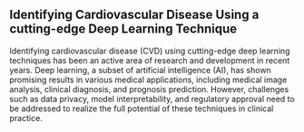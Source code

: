 <h2>Identifying Cardiovascular Disease Using a cutting-edge Deep Learning Technique</h2>
Identifying cardiovascular disease (CVD) using cutting-edge deep learning techniques has been an active area of research and development in recent years. Deep learning, a subset of artificial intelligence (AI), has shown promising results in various medical applications, including medical image analysis, clinical diagnosis, and prognosis prediction. However, challenges such as data privacy, model interpretability, and regulatory approval need to be addressed to realize the full potential of these techniques in clinical practice.
